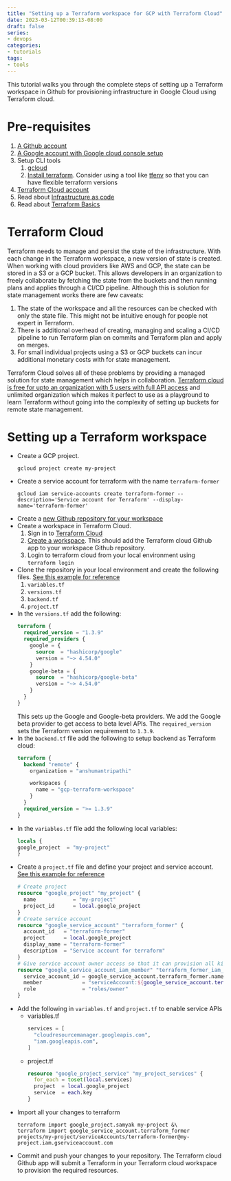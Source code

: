 ```yaml
---
title: "Setting up a Terraform workspace for GCP with Terraform Cloud"
date: 2023-03-12T00:39:13-08:00
draft: false
series:
- devops
categories:
- tutorials
tags:
- tools
---
```


This tutorial walks you through the complete steps of setting up a Terraform workspace in Github for provisioning infrastructure in Google Cloud using Terraform cloud.

# Pre-requisites
1. [A Github account](https://github.com)
2. [A Google account with Google cloud console setup](https://console.cloud.google.com/)
3. Setup CLI tools
    1. [gcloud](https://cloud.google.com/sdk/docs/install)
    2. [Install terraform](https://developer.hashicorp.com/terraform/tutorials/aws-get-started/install-cli). Consider using a tool like [tfenv](https://github.com/tfutils/tfenv) so that you can have flexible terraform versions
4. [Terraform Cloud account](https://cloud.hashicorp.com/products/terraform)
5. Read about [Infrastructure as code](/blog/infrastructure-as-code)
6. Read about [Terraform Basics](/blog/terraform-basics)

# Terraform Cloud
Terraform needs to manage and persist the state of the infrastructure. With each change in the Terraform workspace, a new version of state is created. When working with cloud providers like AWS and GCP, the state can be stored in a S3 or a GCP bucket. This allows developers in an organization to freely collaborate by fetching the state from the buckets and then running plans and applies through a CI/CD pipeline. Although this is solution for state management works there are few caveats:
1. The state of the workspace and all the resources can be checked with only the state file. This might not be intuitive enough for people not expert in Terraform.
2. There is additional overhead of creating, managing and scaling a CI/CD pipeline to run Terraform plan on commits and Terraform plan and apply on merges.
3. For small individual projects using a S3 or GCP buckets can incur additional monetary costs with for state management.

Terraform Cloud solves all of these problems by providing a managed solution for state management which helps in collaboration. [Terraform cloud is free for upto an organization with 5 users with full API access](https://www.hashicorp.com/products/terraform/pricing) and unlimited organization which makes it perfect to use as a playground to learn Terraform without going into the complexity of setting up buckets for remote state management.

# Setting up a Terraform workspace

* Create a GCP project.
    ```shell
   gcloud project create my-project
    ```
* Create a service account for terraform with the name `terraform-former`
    ```shell
    gcloud iam service-accounts create terraform-former --description='Service account for Terraform' --display-name='terraform-former'
    ```
* Create a [new Github repository for your workspace](https://github.com/new)
* Create a workspace in Terraform Cloud.
    1. Sign in to [Terraform Cloud](https://app.terraform.io/session)
    2. [Create a workspace](https://developer.hashicorp.com/terraform/cloud-docs/workspaces/creating#create-a-workspace). This should add the Terraform cloud Github app to your workspace Github repository.
    3. Login to terraform cloud from your local environment using `terraform login`
* Clone the repository in your local environment and create the following files. [See this example for reference](https://github.com/AnshumanTripathi/gcp-terraform-workspace)
    1. `variables.tf`
    2. `versions.tf`
    3. `backend.tf`
    4. `project.tf`
* In the `versions.tf` add the following:
    ```terraform
    terraform {
      required_version = "1.3.9"
      required_providers {
        google = {
          source  = "hashicorp/google"
          version = "~> 4.54.0"
        }
        google-beta = {
          source  = "hashicorp/google-beta"
          version = "~> 4.54.0"
        }
      }
    }
    ```
  This sets up the Google and Google-beta providers. We add the Google beta provider to get access to beta level APIs. The `required_version` sets the Terraform version requirement to `1.3.9`.
* In the `backend.tf` file add the following to setup backend as Terraform cloud:
    ```terraform
  terraform {
      backend "remote" {
        organization = "anshumantripathi"
    
        workspaces {
          name = "gcp-terraform-workspace"
        }
      }
      required_version = ">= 1.3.9"
  }
  ```
* In the `variables.tf` file add the following local variables:
    ```terraform
  locals {
    google_project  = "my-project"
  }
    ```
* Create a `project.tf` file and define your project and service account. [See this example for reference](https://github.com/AnshumanTripathi/gcp-terraform-workspace/blob/06626a5ec0b44c8a109b037d03643d290a13e169/project.tf#L9-L21)
    ```terraform
    # Create project
    resource "google_project" "my_project" {
      name            = "my-project"
      project_id      = local.google_project
    }
    # Create service account
    resource "google_service_account" "terraform_former" {
      account_id   = "terraform-former"
      project      = local.google_project
      display_name = "terraform-former"
      description  = "Service account for terraform"
    }
    # Give service account owner access so that it can provision all kinds of infrastructure
    resource "google_service_account_iam_member" "terraform_former_iam_policy" {
      service_account_id = google_service_account.terraform_former.name
      member             = "serviceAccount:${google_service_account.terraform_former.email}"
      role               = "roles/owner"
    }  
    ```
* Add the following in `variables.tf` and `project.tf` to enable service APIs
    * variables.tf
      ```terraform
      services = [
        "cloudresourcemanager.googleapis.com",
        "iam.googleapis.com",
      ]
      ```
    * project.tf
      ```terraform
      resource "google_project_service" "my_project_services" {
        for_each = toset(local.services)
        project  = local.google_project
        service  = each.key
      }
      ```
* Import all your changes to terraform
  ```shell
  terraform import google_project.samyak my-project &\
  terraform import google_service_account.terraform_former projects/my-project/serviceAccounts/terraform-former@my-project.iam.gserviceaccount.com
  ```
* Commit and push your changes to your repository. The Terraform cloud Github app will submit a Terraform in your Terraform cloud workspace to provision the required resources.

